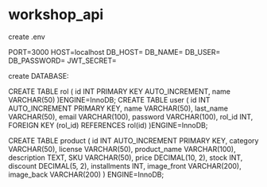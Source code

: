 # workshop_api
create .env

PORT=3000
HOST=localhost
DB_HOST=
DB_NAME=
DB_USER=
DB_PASSWORD=
JWT_SECRET=


create DATABASE:

CREATE TABLE rol (
  id INT PRIMARY KEY AUTO_INCREMENT,
  name VARCHAR(50)
)ENGINE=InnoDB;
CREATE TABLE user (
  id INT AUTO_INCREMENT PRIMARY KEY,
  name VARCHAR(50),
  last_name VARCHAR(50),
  email VARCHAR(100),
  password VARCHAR(100),
  rol_id INT,
  FOREIGN KEY (rol_id) REFERENCES rol(id)
)ENGINE=InnoDB;


CREATE TABLE product (
  id INT AUTO_INCREMENT PRIMARY KEY,
  category VARCHAR(50),
  license VARCHAR(50),
  product_name VARCHAR(100),
  description TEXT,
  SKU VARCHAR(50),
  price DECIMAL(10, 2),
  stock INT,
  discount DECIMAL(5, 2),
  installments INT,
  image_front VARCHAR(200),
  image_back VARCHAR(200)
) ENGINE=InnoDB;